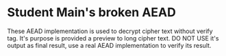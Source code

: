 # Student Main's broken AEAD

These AEAD implementation is used to decrypt cipher text without verify tag. 
It's purpose is provided a preview to long cipher text. 
DO NOT USE it's output as final result, use a real AEAD implementation to verify its result.